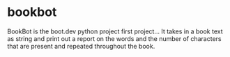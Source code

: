 # bookbot

BookBot is the boot.dev python project first project...
It takes in a book text as string and print out a report on the words and the number of
characters that are present and repeated throughout the book.
